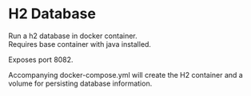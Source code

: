 # H2 Database

Run a h2 database in docker container.  
Requires base container with java installed.  

Exposes port 8082.

Accompanying docker-compose.yml will create the H2 container and a volume for persisting database information.
